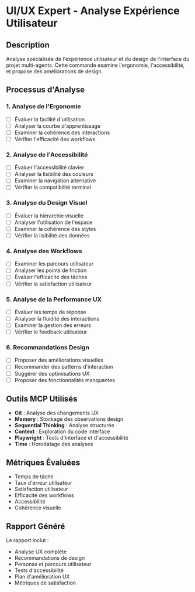 # UI/UX Expert - Analyse Expérience Utilisateur

## Description
Analyse spécialisée de l'expérience utilisateur et du design de l'interface du projet multi-agents. Cette commande examine l'ergonomie, l'accessibilité, et propose des améliorations de design.

## Processus d'Analyse

### 1. Analyse de l'Ergonomie
- [ ] Évaluer la facilité d'utilisation
- [ ] Analyser la courbe d'apprentissage
- [ ] Examiner la cohérence des interactions
- [ ] Vérifier l'efficacité des workflows

### 2. Analyse de l'Accessibilité
- [ ] Évaluer l'accessibilité clavier
- [ ] Analyser la lisibilité des couleurs
- [ ] Examiner la navigation alternative
- [ ] Vérifier la compatibilité terminal

### 3. Analyse du Design Visuel
- [ ] Évaluer la hiérarchie visuelle
- [ ] Analyser l'utilisation de l'espace
- [ ] Examiner la cohérence des styles
- [ ] Vérifier la lisibilité des données

### 4. Analyse des Workflows
- [ ] Examiner les parcours utilisateur
- [ ] Analyser les points de friction
- [ ] Évaluer l'efficacité des tâches
- [ ] Vérifier la satisfaction utilisateur

### 5. Analyse de la Performance UX
- [ ] Évaluer les temps de réponse
- [ ] Analyser la fluidité des interactions
- [ ] Examiner la gestion des erreurs
- [ ] Vérifier le feedback utilisateur

### 6. Recommandations Design
- [ ] Proposer des améliorations visuelles
- [ ] Recommander des patterns d'interaction
- [ ] Suggérer des optimisations UX
- [ ] Proposer des fonctionnalités manquantes

## Outils MCP Utilisés
- **Git** : Analyse des changements UX
- **Memory** : Stockage des observations design
- **Sequential Thinking** : Analyse structurée
- **Context** : Exploration du code interface
- **Playwright** : Tests d'interface et d'accessibilité
- **Time** : Horodatage des analyses

## Métriques Évaluées
- Temps de tâche
- Taux d'erreur utilisateur
- Satisfaction utilisateur
- Efficacité des workflows
- Accessibilité
- Cohérence visuelle

## Rapport Généré
Le rapport inclut :
- Analyse UX complète
- Recommandations de design
- Personas et parcours utilisateur
- Tests d'accessibilité
- Plan d'amélioration UX
- Métriques de satisfaction
